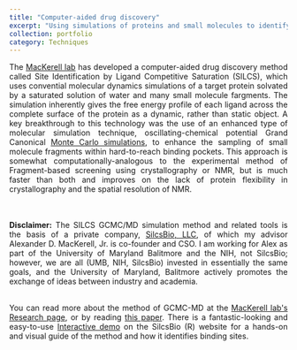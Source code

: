 ```yaml
---
title: "Computer-aided drug discovery"
excerpt: "Using simulations of proteins and small molecules to identify new drug candidates<br/><img src='/images/favicon/apple-touch-icon.png' width='500' height='300'><br/>"
collection: portfolio
category: Techniques
---
```


<div style="text-align: justify">
The <a href="https://mackerell.umaryland.edu/research.shtml">MacKerell lab</a> has developed a computer-aided drug discovery method called Site Identification by Ligand Competitive Saturation (SILCS), which uses convential molecular dynamics simulations of a target protein solvated by a saturated solution of water and many small molecule fargments. The simulation inherently gives the free energy profile of each ligand across the complete surface of the protein as a dynamic, rather than static object. A key breakthrough to this technology was the use of an enhanced type of molecular simulation technique, oscillating-chemical potential Grand Canonical <a href="https://en.wikipedia.org/wiki/Monte_Carlo_method#Applications">Monte Carlo simulations</a>, to enhance the sampling of small molecule fragments within hard-to-reach binding pockets. This approach is somewhat computationally-analogous to the experimental method of Fragment-based screening using crystallography or NMR, but is much faster than both and improves on the lack of protein flexibility in crystallography and the spatial resolution of NMR.

<br><br><b>Disclaimer:</b> The SILCS GCMC/MD simulation method and related tools is the basis of a private company, <a href="https://silcsbio.com/">SilcsBio, LLC</a>, of which my advisor Alexander D. MacKerell, Jr. is co-founder and CSO. I am working for Alex as part of the University of Maryland Balitmore and the NIH, not SilcsBio; however, we are all (UMB, NIH, SilcsBio) invested in essentially the same goals, and the University of Maryland, Balitmore actively promotes the exchange of ideas between industry and academia.<br> <br>

You can read more about the method of GCMC-MD at the <a href="https://mackerell.umaryland.edu/research.shtml">MacKerell lab's Research page</a>, or by reading <a href="http://doi.org/10.1021/ct500201y">this paper</a>. There is a fantastic-looking and easy-to-use <a href="https://landing.silcsbio.com/newlandingpage?_gl=1*dkn3l3*_ga*MTY5OTgyOTExOS4xNjg5Mzk0Mzk3*_ga_7J13TR2SMG*MTY4OTM5NDM5Ni4xLjEuMTY4OTM5NTc3MC4wLjAuMA">Interactive demo</a> on the SilcsBio (R) website for a hands-on and visual guide of the method and how it identifies binding sites.
